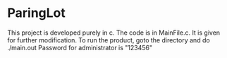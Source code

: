 # ParingLot
This project is developed purely in c.
The code is in MainFile.c. It is given for further modification.
To run the product, goto the directory and do ./main.out
Password for administrator is "123456"
